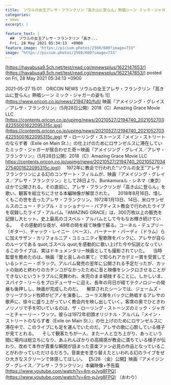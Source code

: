 ```yaml
---
title:  ソウルの女王アレサ・フランクリン「高き山に登らん」熱唱シーン ミック・ジャガーの姿も　本編映像が解禁  
categories:
- news
excerpt: |
  
feature_text: |
  ##  ソウルの女王アレサ・フランクリン「高き...
  Fri, 28 May 2021 05:34:13  +0900
feature_image: "https://picsum.photos/2560/600?image=733"
image: "https://picsum.photos/2560/600?image=733"
---
```


[https://hayabusa9.5ch.net/test/read.cgi/mnewsplus/1622147653/](https://hayabusa9.5ch.net/test/read.cgi/mnewsplus/1622147653/)
posted on Fri, 28 May 2021 05:34:13  +0900

<!--more-->

2021-05-27 15:01　ORICON NEWS ソウルの女王アレサ・フランクリン「高き山に登らん」熱唱シーン ミック・ジャガーの姿も ![](https://www.oricon.co.jp/news/2194740/full/ 映画『アメイジング・グレイス／アレサ・フランクリン』（5月28日公開）2018（C）Amazing Grace Movie LLC　 [https://contents.oricon.co.jp/upimg/news/20210527/2194740_202105270342255001622095315c.jpg](https://contents.oricon.co.jp/upimg/news/20210527/2194740_202105270342255001622095315c.jpg) ザ・ローリング・ストーンズ『メイン・ストリートのならず者（Exile on Main St.）』の仕上げのためにロサンゼルスに滞在していたミック・ジャガーが居合わせた奇＝映画『アメイジング・グレイス／アレサ・フランクリン』（5月28日公開）2018（C）Amazing Grace Movie LLC　 [https://contents.oricon.co.jp/upimg/news/20210527/2194740_202105270342754001622095315c.jpg)](https://contents.oricon.co.jp/upimg/news/20210527/2194740_202105270342754001622095315c.jpg)) 　1972年に教会で行われた“ソウルの女王”アレサ・フランクリンによる幻のコンサート・フィルムが、映画『アメイジング・グレイス／アレサ・フランクリン』として28日より、Bunkamuraル・シネマ（東京）ほかで公開される。その直前に、アレサ・フランクリンが「高き山に登らん」を歌い、観客を総立ちにさせる本編映像が解禁された。 　2018年8月16日、惜しくもこの世を去ったアレサ・フランクリン。1972年1月13日、14日、米ロサンゼルスのニュー・テンプル・ミッショナリー・バプティスト教会で行われたライブを収録したライブ・アルバム『AMAZING GRACE』は、300万枚以上の販売を記録し大ヒット。史上最高のゴスペル・アルバムとして今もなお輝き続けている。 　その感動的な夜が、49年の時を経て映像で蘇る。コーネル・デュプリー（ギター）、チャック・レイニー（ベース）、バーナード・パーディ（ドラム）らに加えサザン・カリフォルニア・コミュニティ聖歌隊をバックに、アレサが自らのルーツである quot;ゴスペル quot;を感動的に歌い上げた今や伝説となっているこのライブは、実はドキュメンタリー映画としても撮影されていた。 　当時監督を務めたのは、映画『愛と哀しみの果て』で知られアカデミー賞を受賞しているシドニー・ポラック。アルバム発売の翌年に公開される予定だったが、カットの始めと終わりのカチンコがなかったために音と映像をシンクロさせることができないというトラブルに見舞われ、未完のまま頓挫することに。しかしいま、スパイク・リーらをプロデューサーに迎え、長年の月日が経てテクノロジーの発展も後押しし、映画が完成したのだ。 　解禁されたシーンでは、ジェームズ・クリーブランド牧師がピアノを演奏し、コーラス隊をバックに熱唱するアレサの歌声に、徐々に盛り上がっていく教会内を映し出していく。客席の奥でひときわノリノリで手を叩いているのは、ザ・ローリング・ストーンズのミック・ジャガーとチャーリー・ワッツ。彼らは1972年初頭オリジナル・アルバム『メイン・ストリートのならず者（Exile on Main St.）』の仕上げのためにロサンゼルスに滞在中で、このライブにも足を運んでいたのだ。アレサの歌に心酔している様子が見てとれる。 　そして観客たちが一人、また一人と立ち上がり、あっという間に場内は総立ちになり、あふれんばかりの高揚感が教会に満ちている様子が伝わり、改めて本作が貴重な瞬間が詰まった音楽ファン必見の作品となっていることがわかっていただけるだろう。音楽史を塗り替えたといわれる幻のライブをぜひ大きなスクリーンで体感してほしい。 【5/28 （金）公開】映画『アメイジング・グレイス／アレサ・フランクリン』本編映像+予告篇 [https://www.youtube.com/watch?v=4m-pJvg8FPQ](https://www.youtube.com/watch?v=4m-pJvg8FPQ) （おわり）
